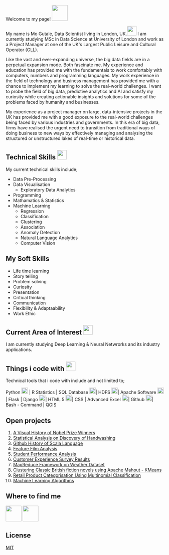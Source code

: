 Welcome to my page! <img src="https://raw.githubusercontent.com/iampavangandhi/iampavangandhi/master/gifs/Hi.gif" width="50px"> 

My name is Mo Gutale, Data Scientist living in London, UK.<img src="https://emojis.slackmojis.com/emojis/images/1618737695/31201/united-kingdom.gif?1618737695" width="30px">  I am currently studying MSc in Data Science at University of London and work as a Project Manager at one of the UK's Largest Public Leisure and Cultural Operator (GLL). 

Like the vast and ever-expanding universe, the big data fields are in a perpetual expansion mode. Both fascinate me. My experience and education has provided me with the fundamentals to work comfortably with computers, numbers and programming languages. My work experience in the field of technology and business management has provided me with a chance to implement my learning to solve the real-world challenges. I want to probe the field of big data, predictive analytics and AI and satisfy my curiosity while creating actionable insights and solutions for some of the problems faced by humanity and businesses.

My experience as a project manager on large, data-intensive projects in the UK has provided me with a good exposure to the real-world challenges being faced by various industries and governments. In this era of big data, firms have realised the urgent need to transition from traditional ways of doing business to new ways by effectively managing and analysing the structured or unstructured lakes of real-time or historical data.


## Technical Skills <img src="https://emojis.slackmojis.com/emojis/images/1570639173/6641/technically_goodnews.png?1570639173" width="30px">

My current technical skills include;

* Data Pre-Processing   
* Data Visualisation 
  * Exploratory Data Analytics 
* Programming 
* Mathamatics & Statistics 
* Machine Learning
  * Regression
  * Classification
  * Clustering
  * Association
  * Anomaly Detection 
  * Natural Language Analytics
  * Computer Vision 

## My Soft Skills 

- Life time learning 
- Story telling 
- Problem solving 
- Curiosity 
- Presentation 
- Critical thinking 
- Communication 
- Flexibility & Adaptaability 
- Work Ethic 

## Current Area of Interest <img src="https://emojis.slackmojis.com/emojis/images/1620902782/38802/interested.gif?1620902782" width="30px">
I am currently studying Deep Learning & Neural Netwrorks and its industry applications. 

## Things i code with <img src="https://emojis.slackmojis.com/emojis/images/1549317933/5264/coding.gif?1549317933" width="30px">

Technical tools that i code with include and not limited to;

Python <img src="https://emojis.slackmojis.com/emojis/images/1450319444/32/python.png?1450319444" width="20px"> | 
R Statistics | 
SQL Database <img src="https://emojis.slackmojis.com/emojis/images/1533733488/4439/mysql.png?1533733488" width="20px">| 
HDFS <img src="https://emojis.slackmojis.com/emojis/images/1542633924/4987/hadoop.png?1542633924" width="20px">| 
Apache Software <img src="https://emojis.slackmojis.com/emojis/images/1489318167/1852/apache_spark.png?1489318167" width="20px">| 
Flask |
Django <img src="https://emojis.slackmojis.com/emojis/images/1483054030/1541/django.png?1483054030" width="20px">| 
HTML 5 <img src="https://emojis.slackmojis.com/emojis/images/1470343792/719/html5.png?1470343792" width="20px">|
CSS |
Advanced Excel <img src="https://emojis.slackmojis.com/emojis/images/1519341850/3577/excel.png?1519341850" width="20px">| 
Github <img src="https://emojis.slackmojis.com/emojis/images/1587484871/8712/github.png?1587484871" width="20px">|
Bash - Command |
QGIS 

## Open projects

1. <a href="https://github.com/mgutale/A-Visual-History-of-Nobel-Prize-Winners">A Visual History of Nobel Prize Winners</a>
2. <a href="https://github.com/mgutale/Dr.-Semmelweis-and-the-Discovery-of-Handwashing">Statistical Analysis on Discovery of Handwashing</a>
3. <a href="https://github.com/mgutale/Github-History-of-Scala-Language.git">Github History of Scala Language</a>
4. <a href="https://github.com/mgutale/Feature-Film-Analysis">Feature Film Analysis</a>
5. <a href="https://github.com/mgutale/Student-Performance-Exploratory-Data-Analysis">Student Performance Analysis</a>
6. <a href="https://github.com/mgutale/Customer-Experience-Survey"> Customer Experience Survey Results </a>
7. <a href="https://github.com/mgutale/MapReduce.git"> MapReduce Framework on Weather Dataset </a>
8. <a href="https://github.com/mgutale/Cluster-Analysis---British-Novels.git"> Clustering Classic British fiction novels using Apache Mahout - KMeans </a> 
9. <a href="https://github.com/mgutale/Product-Categorisation.git"> Retail Product Categorisation Using Multinomial Classification </a>
10. <a href="gh repo clone mgutale/Machine-Learning"> Machine Learning Algorithms </a>

## Where to find me
[<img src="https://emojis.slackmojis.com/emojis/images/1450733056/231/twitter.png?1450733056" width="50" height = "50"/>](https://twitter.com/mgutale)   [<img src="https://emojis.slackmojis.com/emojis/images/1470343326/711/linkedin.png?1470343326" width="50" height = "50"/>](https://uk.linkedin.com/in/mgutale)

## License
[MIT](https://choosealicense.com/licenses/mit/)
